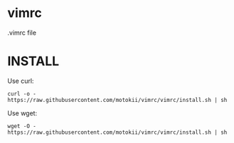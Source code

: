 # vimrc
.vimrc file

# INSTALL  
Use curl:

    curl -o - https://raw.githubusercontent.com/motokii/vimrc/vimrc/install.sh | sh

  
Use wget:  

    wget -O - https://raw.githubusercontent.com/motokii/vimrc/vimrc/install.sh | sh

